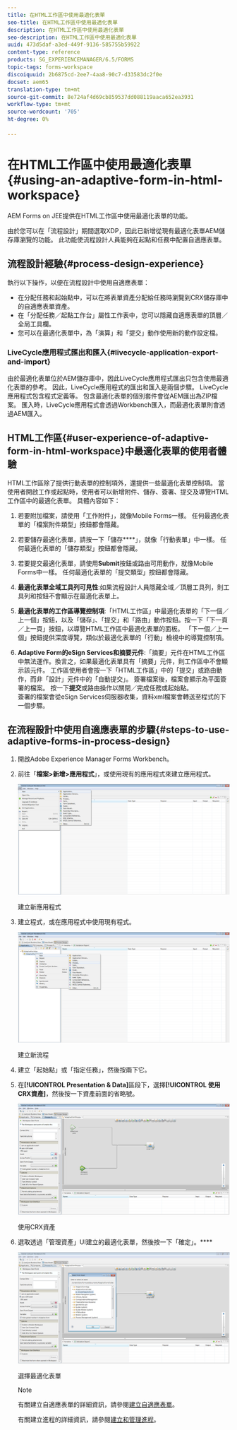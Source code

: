 ```yaml
---
title: 在HTML工作區中使用最適化表單
seo-title: 在HTML工作區中使用最適化表單
description: 在HTML工作區中使用最適化表單
seo-description: 在HTML工作區中使用最適化表單
uuid: 473d5daf-a3ed-449f-9136-585755b59922
content-type: reference
products: SG_EXPERIENCEMANAGER/6.5/FORMS
topic-tags: forms-workspace
discoiquuid: 2b6875cd-2ee7-4aa8-90c7-d33583dc2f0e
docset: aem65
translation-type: tm+mt
source-git-commit: 8e724af4d69cb859537dd088119aaca652ea3931
workflow-type: tm+mt
source-wordcount: '705'
ht-degree: 0%

---
```



# 在HTML工作區中使用最適化表單{#using-an-adaptive-form-in-html-workspace}

AEM Forms on JEE提供在HTML工作區中使用最適化表單的功能。

由於您可以在「流程設計」期間選取XDP，因此已新增從現有最適化表單AEM儲存庫瀏覽的功能。 此功能使流程設計人員能夠在起點和任務中配置自適應表單。

## 流程設計經驗{#process-design-experience}

執行以下操作，以便在流程設計中使用自適應表單：

* 在分配任務和起始點中，可以在將表單資產分配給任務時瀏覽到CRX儲存庫中的自適應表單資產。
* 在「分配任務／起點工作台」屬性工作表中，您可以隱藏自適應表單的頂層／全局工具欄。
* 您可以在最適化表單中，為「演算」和「提交」動作使用新的動作設定檔。

### LiveCycle應用程式匯出和匯入{#livecycle-application-export-and-import}

由於最適化表單位於AEM儲存庫中，因此LiveCycle應用程式匯出只包含使用最適化表單的參考。 因此，LiveCycle應用程式的匯出和匯入是兩個步驟。 LiveCycle應用程式包含程式定義等。 包含最適化表單的個別套件會從AEM匯出為ZIP檔案。 匯入時，LiveCycle應用程式會透過Workbench匯入，而最適化表單則會透過AEM匯入。

## HTML工作區{#user-experience-of-adaptive-form-in-html-workspace}中最適化表單的使用者體驗

HTML工作區除了提供行動表單的控制項外，還提供一些最適化表單控制項。 當使用者開啟工作或起點時，使用者可以新增附件、儲存、簽署、提交及導覽HTML工作區中的最適化表單。 具體內容如下：

1. 若要附加檔案，請使用「工作附件」，就像Mobile Forms一樣。 任何最適化表單的「檔案附件類型」按鈕都會隱藏。

1. 若要儲存最適化表單，請按一下「儲存&#x200B;****」，就像「行動表單」中一樣。 任何最適化表單的「儲存類型」按鈕都會隱藏。

1. 若要提交最適化表單，請使用&#x200B;**Submit**&#x200B;按鈕或路由可用動作，就像Mobile Forms中一樣。 任何最適化表單的「提交類型」按鈕都會隱藏。

1. **最適化表單全域工具列可見性**:如果流程設計人員隱藏全域／頂層工具列，則工具列和按鈕不會顯示在最適化表單上。

1. **最適化表單的工作區導覽控制項**:「HTML工作區」中最適化表單的「下一個／上一個」按鈕，以及「儲存」、「提交」和「路由」動作按鈕。按一下「下一頁／上一頁」按鈕，以導覽HTML工作區中最適化表單的面板。 「下一個／上一個」按鈕提供深度導覽，類似於最適化表單的「行動」檢視中的導覽控制項。

1. **Adaptive Form的eSign Services和摘要元件**:「摘要」元件在HTML工作區中無法運作。換言之，如果最適化表單具有「摘要」元件，則工作區中不會顯示該元件。 工作區使用者會按一下「HTML工作區」中的「提交」或路由動作，而非「設計」元件中的「自動提交」。 簽署檔案後，檔案會顯示為平面簽署的檔案。 按一下&#x200B;**提交**&#x200B;或路由操作以關閉／完成任務或起始點。\
   簽署的檔案會從eSign Services伺服器收集，資料xml檔案會轉送至程式的下一個步驟。

## 在流程設計中使用自適應表單的步驟{#steps-to-use-adaptive-forms-in-process-design}

1. 開啟Adobe Experience Manager Forms Workbench。

1. 前往「**檔案>新增>應用程式**」，或使用現有的應用程式來建立應用程式。

   ![建立新應用程式](assets/create_new_appl.png)

   建立新應用程式

1. 建立程式，或在應用程式中使用現有程式。

   ![建立新流程](assets/create_new_process.png)

   建立新流程

1. 建立「起始點」或「指定任務」，然後按兩下它。
1. 在&#x200B;**[!UICONTROL Presentation &amp; Data]**&#x200B;區段下，選擇&#x200B;**[!UICONTROL 使用CRX資產]**，然後按一下資產前面的省略號。

   ![使用CRX資產](assets/use_crx_asset.png)

   使用CRX資產

1. 選取透過「管理資產」UI建立的最適化表單，然後按一下「確定」。****

   ![選擇最適化表單](assets/selecting_form.png)

   選擇最適化表單

   >[!NOTE]
   >
   >有關建立自適應表單的詳細資訊，請參閱[建立自適應表單](../../forms/using/creating-adaptive-form.md)。
   >
   >
   >有關建立進程的詳細資訊，請參閱[建立和管理進程](https://help.adobe.com/en_US/AEMForms/6.1/WorkbenchHelp/WS92d06802c76abadb-1cc35bda128261a20dd-7ff7.2.html)。

